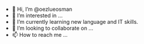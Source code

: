 - 👋 Hi, I’m @oezlueosman
- 👀 I’m interested in ...
- 🌱 I’m currently learning new language and IT skills.
- 💞️ I’m looking to collaborate on ...
- 📫 How to reach me ...

<!---
oezlueosman/oezlueosman is a ✨ special ✨ repository because its `README.md` (this file) appears on your GitHub profile.
You can click the Preview link to take a look at your changes.
--->

